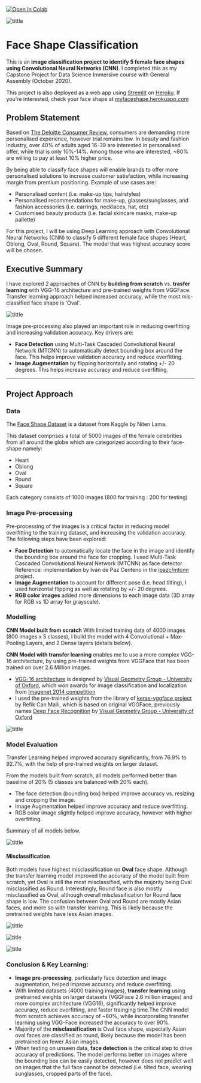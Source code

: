 [![Open In Colab](https://colab.research.google.com/assets/colab-badge.svg)](https://colab.research.google.com/github/Aqeel18/Smart_Trim_360/blob/main/1_EDA.ipynb)

![tittle](images/face_app_cover.jpg)

# Face Shape Classification
This is an **image classification project to identify 5 female face shapes using Convolutional Neural Networks (CNN)**.  I completed this as my Capstone Project for Data Science Immersive course with General Assembly (October 2020).

This project is also deployed as a web app using [Stremlit](https://www.streamlit.io/) on [Heroku](https://www.heroku.com/home).  If you're interested, check your face shape at [myfaceshape.herokuapp.com](http://myfaceshape.herokuapp.com/)

## Problem Statement

Based on [The Deloitte Consumer Review](https://www2.deloitte.com/content/dam/Deloitte/ch/Documents/consumer-business/ch-en-consumer-business-made-to-order-consumer-review.pdf), consumers are demanding more personalised experience, however trial remains low.  In beauty and fashion industry, over 40% of adults aged 16-39 are interested in personalised offer, while trial is only 10%-14%.  Among those who are interested, ~80% are willing to pay at least 10% higher price. 

By being able to classify face shapes will enable brands to offer more personalised solutions to increase customer satisfaction, while increasing margin from premium positioning.  Example of use cases are:
- Personalised content (i.e. make-up tips, hairstyles)
- Personalised recommendations for make-up, glasses/sunglasses, and fashion accessories (i.e. earrings, necklaces, hat, etc)
- Customised beauty products (i.e. facial skincare masks, make-up pallette)

For this project, I will be using Deep Learning approach with Convolutional Neural Networks (CNN) to classify 5 different female face shapes (Heart, Oblong, Oval, Round, Square).  The model that was highest accuracy score will be chosen.

## Executive Summary

I have explored 2 approaches of CNN by **building from scratch** vs. **trasfer learning** with VGG-16 architecture and pre-trained weights from VGGFace.  Transfer learning approach helped increased accuracy, while the most mis-classified face shape is 'Oval'.

![tittle](images/exec_summary.png)

Image pre-processing also played an important role in reducing overfitting and increasing validation accuracy.  Key drivers are:
- **Face Detection** using Multi-Task Cascaded Convolutional Neural Network (MTCNN) to automatically detect bounding box around the face.  This helps improve validation accuracy and reduce overfitting.
- **Image Augmentation** by flipping horizontally and rotating +/- 20 degrees. This helps increase accuracy and reduce overfitting.


---



## Project Approach

### Data

The [Face Shape Dataset](https://www.kaggle.com/niten19/face-shape-dataset) is a dataset from Kaggle by Niten Lama. 

This dataset comprises a total of 5000 images of the female celebrities from all around the globe which are categorized according to their face-shape namely: 
- Heart
- Oblong
- Oval 
- Round
- Square

Each category consists of 1000 images (800 for training : 200 for testing)

### Image Pre-processing

Pre-processing of the images is a critical factor in reducing model overfitting to the training dataset, and increasing the validation accuracy.  The following steps have been explored:
- **Face Detection** to automatically locate the face in the image and identify the bounding box around the face for cropping.  I used Multi-Task Cascaded Convolutional Neural Network (MTCNN) as face detector.  Reference: implementation by Iván de Paz Centeno in the [ipazc/mtcnn](https://github.com/ipazc/mtcnn) project.
- **Image Augmentation** to account for different pose (i.e. head tilting), I used horizontal flipping as well as rotating by +/- 20 degrees.  
- **RGB color images** added more dimensions to each image data (3D array for RGB vs 1D array for grayscale).

### Modelling

**CNN Model built from scratch** With limited training data of 4000 images (800 images x 5 classes), I build the model with 4 Convolutional + Max-Pooling Layers, and 2 Dense layers (details below).  

**CNN Model with transfer learning** enables me to use a more complex VGG-16 architecture, by using pre-trained weights from VGGFace that has been trained on over 2.6 Million images.  
- [VGG-16 architecture](https://www.robots.ox.ac.uk/~vgg/research/very_deep/) is designed by [Visual Geometry Group - University of Oxford](https://www.robots.ox.ac.uk/~vgg/), which won awards for image classification and localization from [Imagenet 2014 competition](http://www.image-net.org/challenges/LSVRC/2014/results#clsloc) 
- I used the pre-trained weights from the library of [keras-vggface project](https://github.com/rcmalli/keras-vggface) by Refik Can Malli, which is based on original VGGFace, previously names [Deep Face Recognition](http://www.robots.ox.ac.uk/~vgg/publications/2015/Parkhi15/parkhi15.pdf) by [Visual Geometry Group - University of Oxford](https://www.robots.ox.ac.uk/~vgg/)

![tittle](images/model_architecture.png)

### Model Evaluation

Transfer Learning helped improved accuracy significantly, from 76.9% to 92.7%, with the help of pre-trained weights on larger dataset.  

From the models built from scratch, all models performed better than baseline of 20% (5 classes are balanced with 20% each).
- The face detection (bounding box) helped improve accuracy vs. resizing and cropping the image.
- Image Augmentation helped improve accuracy and reduce overfitting.
- RGB color image slightly helped improve accuracy, however with higher overfitting.

Summary of all models below.

![tittle](images/model_evaluation.png)

#### Misclassification

Both models have highest misclassification on **Oval** face shape.  Although the transfer learning model improved the accuracy of the model built from scratch, yet Oval is still the most misclassified, with the majority being Oval misclassified as Round.  Interestingly, Round face is also mostly misclassified as Oval, although overall misclassification for Round face shape is low.  The confusion between Oval and Round are mostly Asian faces, and more so with transfer learning.  This is likely because the pretrained weights have less Asian images. 

![tittle](images/confusion_matrix.png)

![title](images/misclassification_OVAL.png)

![title](images/misclassification_ROUND.png)



### Conclusion & Key Learning:

- **Image pre-processing**, particularly face detection and image augmentation, helped improve accuracy and reduce overfitting.
- With limited datasets (4000 training images), **transfer learning** using pretrained weights on larger datasets (VGGFace 2.6 million images) and more complex architecture (VGG16), significantly helped improve accuracy, reduce overfitting, and faster trainging time.The CNN model from scratch achieves accuracy of ~80%, while incorporating transfer learning using VGG-Face increased the accuracy to over 90%. 
- Majority of the **misclassification** is Oval face shape, especially Asian oval faces are classified as round, likely because the model has been pretrained on fewer Asian images.
- When testing on unseen data, **face detection** is the critical step to drive accuracy of predictions.  The model performs better on images where the bounding box can be easily detected, however does not predict well on images that the full face cannot be detected (i.e. tilted face, wearing sunglasses, cropped parts of the face).



